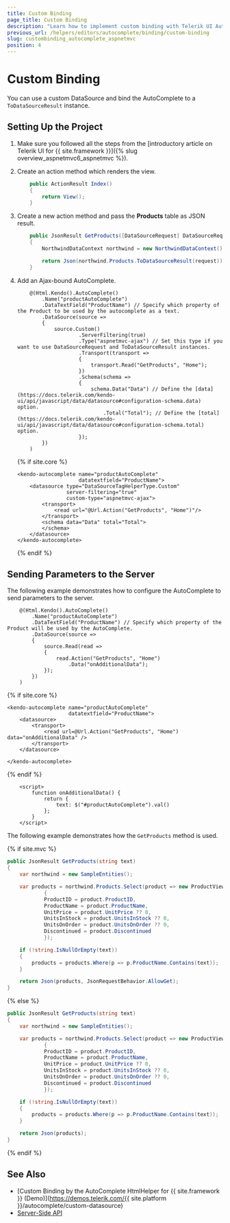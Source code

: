 ```yaml
---
title: Custom Binding
page_title: Custom Binding
description: "Learn how to implement custom binding with Telerik UI AutoComplete component for {{ site.framework }}."
previous_url: /helpers/editors/autocomplete/binding/custom-binding
slug: custombinding_autocomplete_aspnetmvc
position: 4
---
```


# Custom Binding

You can use a custom DataSource and bind the AutoComplete to a `ToDataSourceResult` instance.

## Setting Up the Project

1. Make sure you followed all the steps from the [introductory article on Telerik UI for {{ site.framework }}]({% slug overview_aspnetmvc6_aspnetmvc %}).
1. Create an action method which renders the view.

    ```C#
        public ActionResult Index()
        {
            return View();
        }
    ```

1. Create a new action method and pass the **Products** table as JSON result.

    ```C#
        public JsonResult GetProducts([DataSourceRequest] DataSourceRequest request)
        {
            NorthwindDataContext northwind = new NorthwindDataContext();

            return Json(northwind.Products.ToDataSourceResult(request));
        }
    ```

1. Add an Ajax-bound AutoComplete.

    ```HtmlHelper
        @(Html.Kendo().AutoComplete()
            .Name("productAutoComplete")
            .DataTextField("ProductName") // Specify which property of the Product to be used by the autocomplete as a text.
            .DataSource(source =>
            {
                source.Custom()
                        .ServerFiltering(true)
                        .Type("aspnetmvc-ajax") // Set this type if you want to use DataSourceRequest and ToDataSourceResult instances.
                        .Transport(transport =>
                        {
                            transport.Read("GetProducts", "Home");
                        })
                        .Schema(schema =>
                        {
                            schema.Data("Data") // Define the [data](https://docs.telerik.com/kendo-ui/api/javascript/data/datasource#configuration-schema.data) option.
                                .Total("Total"); // Define the [total](https://docs.telerik.com/kendo-ui/api/javascript/data/datasource#configuration-schema.total) option.
                        });
            })
        )
    ```
    {% if site.core %}
    ```TagHelper
    <kendo-autocomplete name="productAutoComplete"
                        datatextfield="ProductName">
        <datasource type="DataSourceTagHelperType.Custom"
                    server-filtering="true"
                    custom-type="aspnetmvc-ajax">
            <transport>
                <read url="@Url.Action("GetProducts", "Home")"/>
            </transport>
            <schema data="Data" total="Total">
            </schema>
        </datasource>
    </kendo-autocomplete>
    ```
    {% endif %}

## Sending Parameters to the Server

The following example demonstrates how to configure the AutoComplete to send parameters to the server.

```HtmlHelper
    @(Html.Kendo().AutoComplete()
        .Name("productAutoComplete")
        .DataTextField("ProductName") // Specify which property of the Product will be used by the AutoComplete.
        .DataSource(source =>
        {
            source.Read(read =>
            {
                read.Action("GetProducts", "Home")
                    .Data("onAdditionalData");
            });
        })
    )
```
{% if site.core %}
```TagHelper
<kendo-autocomplete name="productAutoComplete"
                    datatextfield="ProductName">
    <datasource>
        <transport>
            <read url=@Url.Action("GetProducts", "Home") data="onAdditionalData" />
        </transport>
    </datasource>

</kendo-autocomplete>
```
{% endif %}
```JS script
    <script>
        function onAdditionalData() {
            return {
                text: $("#productAutoComplete").val()
            };
        }
    </script>
```

The following example demonstrates how the `GetProducts` method is used.

{% if site.mvc %}
```C#
public JsonResult GetProducts(string text)
{
    var northwind = new SampleEntities();

    var products = northwind.Products.Select(product => new ProductViewModel
            {
            ProductID = product.ProductID,
            ProductName = product.ProductName,
            UnitPrice = product.UnitPrice ?? 0,
            UnitsInStock = product.UnitsInStock ?? 0,
            UnitsOnOrder = product.UnitsOnOrder ?? 0,
            Discontinued = product.Discontinued
            });

    if (!string.IsNullOrEmpty(text))
    {
        products = products.Where(p => p.ProductName.Contains(text));
    }

    return Json(products, JsonRequestBehavior.AllowGet);
}
```
{% else %}
```C#
public JsonResult GetProducts(string text)
{
    var northwind = new SampleEntities();

    var products = northwind.Products.Select(product => new ProductViewModel
            {
            ProductID = product.ProductID,
            ProductName = product.ProductName,
            UnitPrice = product.UnitPrice ?? 0,
            UnitsInStock = product.UnitsInStock ?? 0,
            UnitsOnOrder = product.UnitsOnOrder ?? 0,
            Discontinued = product.Discontinued
            });

    if (!string.IsNullOrEmpty(text))
    {
        products = products.Where(p => p.ProductName.Contains(text));
    }

    return Json(products);
}
```
{% endif %}

## See Also

* [Custom Binding by the AutoComplete HtmlHelper for {{ site.framework }} (Demo)](https://demos.telerik.com/{{ site.platform }}/autocomplete/custom-datasource)
* [Server-Side API](/api/autocomplete)
